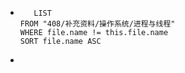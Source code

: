 *   
    ```dataview
	   LIST
	FROM "408/补充资料/操作系统/进程与线程"
	WHERE file.name != this.file.name
	SORT file.name ASC
    ```
- 